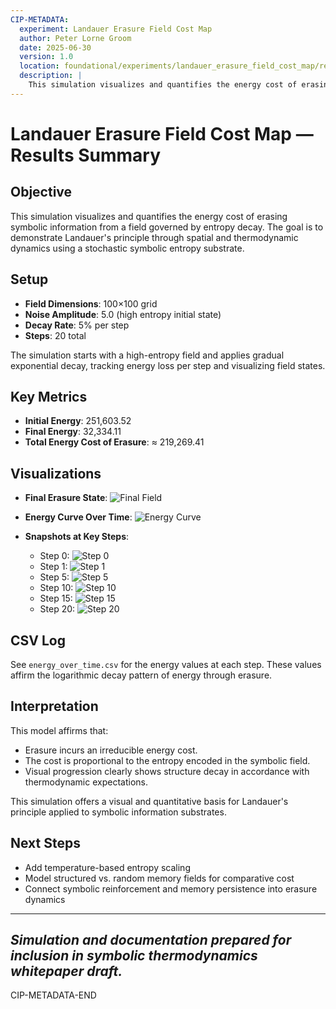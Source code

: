 ```yaml
---
CIP-METADATA:
  experiment: Landauer Erasure Field Cost Map
  author: Peter Lorne Groom
  date: 2025-06-30
  version: 1.0
  location: foundational/experiments/landauer_erasure_field_cost_map/results.md
  description: |
    This simulation visualizes and quantifies the energy cost of erasing symbolic information from a field governed by entropy decay. The goal is to demonstrate Landauer's principle through spatial and thermodynamic dynamics using a stochastic symbolic entropy substrate.
---
```

# Landauer Erasure Field Cost Map — Results Summary

## Objective

This simulation visualizes and quantifies the energy cost of erasing symbolic information from a field governed by entropy decay. The goal is to demonstrate Landauer's principle through spatial and thermodynamic dynamics using a stochastic symbolic entropy substrate.

## Setup

* **Field Dimensions**: 100×100 grid
* **Noise Amplitude**: 5.0 (high entropy initial state)
* **Decay Rate**: 5% per step
* **Steps**: 20 total

The simulation starts with a high-entropy field and applies gradual exponential decay, tracking energy loss per step and visualizing field states.

## Key Metrics

* **Initial Energy**: 251,603.52
* **Final Energy**: 32,334.11
* **Total Energy Cost of Erasure**: ≈ 219,269.41

## Visualizations

* **Final Erasure State**: ![Final Field](./reference_material/20250630_093247/erasure_result_plot.png)
* **Energy Curve Over Time**: ![Energy Curve](./reference_material/20250630_093247/energy_curve.png)
* **Snapshots at Key Steps**:

  * Step 0: ![Step 0](./reference_material/20250630_093247/field_step_0.png)
  * Step 1: ![Step 1](./reference_material/20250630_093247/field_step_1.png)
  * Step 5: ![Step 5](./reference_material/20250630_093247/field_step_5.png)
  * Step 10: ![Step 10](./reference_material/20250630_093247/field_step_10.png)
  * Step 15: ![Step 15](./reference_material/20250630_093247/field_step_15.png)
  * Step 20: ![Step 20](./reference_material/20250630_093247/field_step_20.png)

## CSV Log

See `energy_over_time.csv` for the energy values at each step. These values affirm the logarithmic decay pattern of energy through erasure.

## Interpretation

This model affirms that:

* Erasure incurs an irreducible energy cost.
* The cost is proportional to the entropy encoded in the symbolic field.
* Visual progression clearly shows structure decay in accordance with thermodynamic expectations.

This simulation offers a visual and quantitative basis for Landauer's principle applied to symbolic information substrates.

## Next Steps

* Add temperature-based entropy scaling
* Model structured vs. random memory fields for comparative cost
* Connect symbolic reinforcement and memory persistence into erasure dynamics

---

*Simulation and documentation prepared for inclusion in symbolic thermodynamics whitepaper draft.*
---
CIP-METADATA-END
